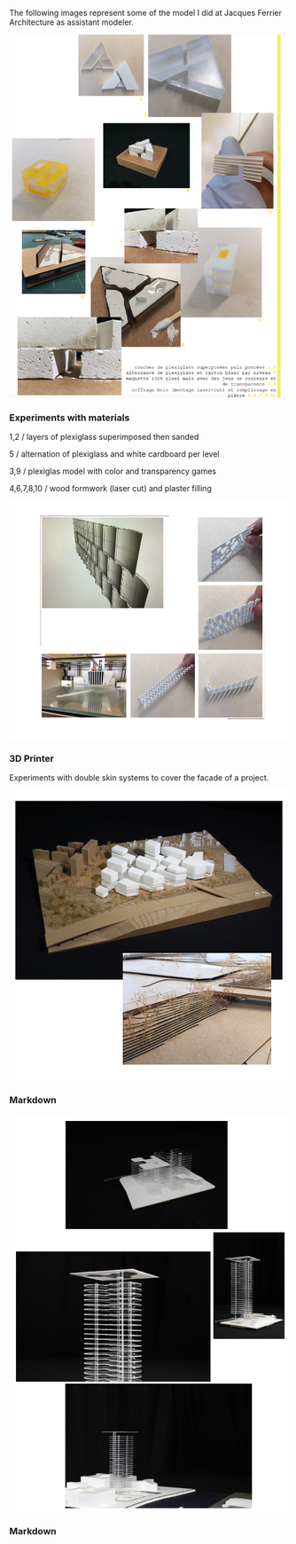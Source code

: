 

The following images represent some of the model I did at Jacques Ferrier Architecture as assistant modeler.



![](stage1.png?raw=true)
### Experiments with materials

1,2 / layers of plexiglass superimposed then sanded

5 / alternation of plexiglass and white cardboard per level

3,9 / plexiglas model with color and transparency games

4,6,7,8,10 / wood formwork (laser cut) and plaster filling


![](stage2.png?raw=true)
### 3D Printer

Experiments with double skin systems to cover the facade of a project.


![](stage3.png?raw=true)
### Markdown


![](stage4.png?raw=true)
### Markdown

